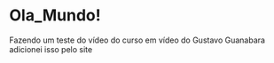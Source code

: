 # Ola_Mundo!
 Fazendo um teste do vídeo do curso em vídeo do Gustavo Guanabara
 adicionei isso pelo site
 